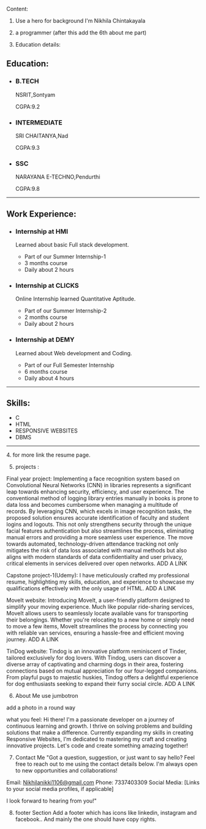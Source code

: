 Content:

1. Use a hero for background I'm Nikhila Chintakayala

2. a programmer  (after this add the 6th about me part)

3. Education details:
<h2>Education:</h2>
        <ul>
            <li><h3>B.TECH</h3> NSRIT,Sontyam
                <P>CGPA:9.2</P>
            </li>
            <li><h3>INTERMEDIATE</h3>SRI CHAITANYA,Nad
                <P>CGPA:9.3</P>
            </li>
            <li><h3>SSC</h3>NARAYANA E-TECHNO,Pendurthi
                <P>CGPA:9.8</P>
            </li>
        </ul>
        <hr />
        <h2>Work Experience:</h2>
        <ul>
            <li><h3>Internship at HMI</h3>
                <p>Learned about basic Full stack development.</p>
                <ul>
                    <li>Part of our Summer Internship-1</li>
                    <li>3 months course</li>
                    <li>Daily about 2 hours</li>
                </ul>
            </li>
            <li><h3>Internship at CLICKS</h3>
                <p>Online Internship learned Quantitative Aptitude.</p>
                <ul>
                    <li>Part of our Summer Internship-2</li>
                    <li>2 months course</li>
                    <li>Daily about 2 hours</li>
                </ul>
            </li>
            <li><h3>Internship at DEMY</h3>
                <p>Learned about Web development and Coding.</p>
                <ul>
                    <li>Part of our Full Semester Internship</li>
                    <li>6 months course</li>
                    <li>Daily about 4 hours</li>
                </ul>
            </li>
        </ul>
        <hr />
        <h2>Skills:</h2>
        <ul>
            <li>C</li>
            <li>HTML</li>
            <li>RESPONSIVE WEBSITES</li>
            <li>DBMS</li>
        </ul>
        <hr />
4. for more link the resume page.

5. projects :

Final year project:
Implementing a face recognition system based on Convolutional Neural Networks (CNN) in libraries represents a significant leap towards enhancing security, efficiency, and user experience. The conventional method of logging library entries manually in books is prone to data loss and becomes cumbersome when managing a multitude of records. By leveraging CNN, which excels in image recognition tasks, the proposed solution ensures accurate identification of faculty and student logins and logouts. This not only strengthens security through the unique facial features authentication but also streamlines the process, eliminating manual errors and providing a more seamless user experience. The move towards automated, technology-driven attendance tracking not only mitigates the risk of data loss associated with manual methods but also aligns with modern standards of data confidentiality and user privacy, critical elements in services delivered over open networks.
ADD A LINK

Capstone project-1(Udemy):
I have meticulously crafted my professional resume, highlighting my skills, education, and experience to showcase my qualifications effectively with the only usage of HTML.
ADD A LINK

MoveIt website:
Introducing MoveIt, a user-friendly platform designed to simplify your moving experience. Much like popular ride-sharing services, MoveIt allows users to seamlessly locate available vans for transporting their belongings. Whether you're relocating to a new home or simply need to move a few items, MoveIt streamlines the process by connecting you with reliable van services, ensuring a hassle-free and efficient moving journey.
ADD A LINK


TinDog website:
Tindog is an innovative platform reminiscent of Tinder, tailored exclusively for dog lovers. With Tindog, users can discover a diverse array of captivating and charming dogs in their area, fostering connections based on mutual appreciation for our four-legged companions. From playful pugs to majestic huskies, Tindog offers a delightful experience for dog enthusiasts seeking to expand their furry social circle.
ADD A LINK

6. About Me
use jumbotron 

add a photo in a round way

what you feel:
Hi there! I'm a passionate developer on a journey of continuous learning and growth. I thrive on solving problems and building solutions that make a difference. Currently expanding my skills in creating Responsive Websites, I'm dedicated to mastering my craft and creating innovative projects. Let's code and create something amazing together!


7. Contact Me
"Got a question, suggestion, or just want to say hello? Feel free to reach out to me using the contact details below. I'm always open to new opportunities and collaborations!

Email: Nikhilanikki1106@gmail.com
Phone: 7337403309
Social Media: [Links to your social media profiles, if applicable]

I look forward to hearing from you!"


8. footer Section 
Add a footer which has icons like linkedin, instagram and facebook..
And mainly the one should have copy rights.






